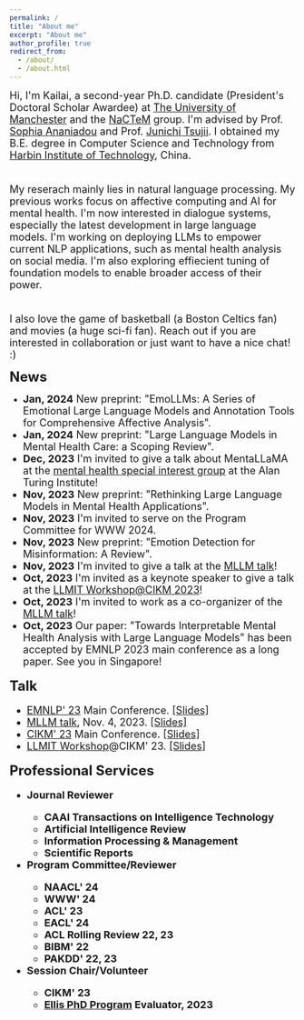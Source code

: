 ```yaml
---
permalink: /
title: "About me"
excerpt: "About me"
author_profile: true
redirect_from: 
  - /about/
  - /about.html
---
```


<font size=4>Hi, I'm Kailai, a second-year Ph.D. candidate (President's Doctoral Scholar Awardee) at <a href="https://www.manchester.ac.uk/">The University of Manchester</a> and the <a href="http://nactem.ac.uk/">NaCTeM</a> group. I'm advised by Prof. <a href="https://www.research.manchester.ac.uk/portal/sophia.ananiadou.html">Sophia Ananiadou</a> and Prof. <a href="http://www.nactem.ac.uk/profile.php?member=jtsujii">Junichi Tsujii</a>. I obtained my B.E. degree in Computer Science and Technology from <a href="http://en.hit.edu.cn/">Harbin Institute of Technology</a>, China.<br/><br/>

My reserach mainly lies in natural language processing. My previous works focus on affective computing and AI for mental health. I'm now interested in dialogue systems, especially the latest development in large language models. I'm working on deploying LLMs to empower current NLP applications, such as mental health analysis on social media. I'm also exploring effiecient tuning of foundation models to enable broader access of their power.<br/><br/>

I also love the game of basketball (a Boston Celtics fan) and movies (a huge sci-fi fan). Reach out if you are interested in collaboration or just want to have a nice chat! :)</font><br/>

<b><font size=5>News</font></b>
* <font size=4><b>Jan, 2024</b> New preprint: "EmoLLMs: A Series of Emotional Large Language Models and Annotation Tools for Comprehensive Affective Analysis".
* <font size=4><b>Jan, 2024</b> New preprint: "Large Language Models in Mental Health Care: a Scoping Review".
* <font size=4><b>Dec, 2023</b> I'm invited to give a talk about MentaLLaMA at the <a href="https://www.turing.ac.uk/research/interest-groups/data-science-mental-health">mental health special interest group</a> at the Alan Turing Institute!
* <font size=4><b>Nov, 2023</b> New preprint: "Rethinking Large Language Models in Mental Health Applications".
* <font size=4><b>Nov, 2023</b> I'm invited to serve on the Program Committee for WWW 2024.
* <font size=4><b>Nov, 2023</b> New preprint: "Emotion Detection for Misinformation: A Review".
* <font size=4><b>Nov, 2023</b> I'm invited to give a talk at the <a href="https://www.mllm-ai.com/home">MLLM talk</a>!
* <font size=4><b>Oct, 2023</b> I'm invited as a keynote speaker to give a talk at the <a href="https://gdebasis.github.io/llmit/">LLMIT Workshop@CIKM 2023</a>!
* <font size=4><b>Oct, 2023</b> I'm invited to work as a co-organizer of the <a href="https://www.mllm-ai.com/home">MLLM talk</a>! 
* <font size=4><b>Oct, 2023</b> Our paper: "Towards Interpretable Mental Health Analysis with Large Language Models" has been accepted by EMNLP 2023 main conference as a long paper. See you in Singapore!

<b><font size=5>Talk</font></b>
  * <a href="https://2023.emnlp.org/">EMNLP' 23</a> Main Conference. <a href="">\[Slides\]</a>
  * <a href="https://www.mllm-ai.com/home">MLLM talk</a>, Nov. 4, 2023. <a href="https://drive.google.com/file/d/1JYv_bgkyqSTGnMQhe3DqC1qdUR299OBH/view">\[Slides\]</a>
  * <a href="https://uobevents.eventsair.com/cikm2023/">CIKM' 23</a> Main Conference. <a href="https://drive.google.com/file/d/1JscC1UJh1Ze5P3yqWSg7VJQZirjEH39Q/view?usp=sharing">\[Slides\]</a>
  * <a href="https://gdebasis.github.io/llmit/">LLMIT Workshop</a>@CIKM' 23. <a href="https://drive.google.com/file/d/1JBbF6az1N7LaJcNEGSWOwaucvi9ydrzH/view?usp=sharing">\[Slides\]</a>

<b><font size=5>Professional Services</font>
* <b><font size=4>Journal Reviewer</font>
  * CAAI Transactions on Intelligence Technology
  * Artificial Intelligence Review
  * Information Processing & Management
  * Scientific Reports
* <b><font size=4>Program Committee/Reviewer</font>
  * NAACL' 24
  * WWW' 24
  * ACL' 23
  * EACL' 24
  * ACL Rolling Review 22, 23
  * BIBM' 22
  * PAKDD' 22, 23
* <b><font size=4>Session Chair/Volunteer</font>
  * CIKM' 23
  * [Ellis PhD Program](https://ellis.eu/phd-postdoc) Evaluator, 2023
